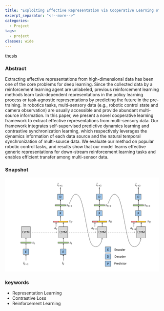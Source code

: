```yaml
---
title: "Exploiting Effective Representation via Cooperative Learning of Multi-Sensory Robotics Data"
excerpt_separator: "<!--more-->"
categories:
  - Project
tags:
  - project
classes: wide
---
```


[thesis][thesis]

### Abstract

Extracting effective representations from high-dimensional data has been one of the core problems for deep learning. Since the collected data by a reinforcement learning agent are unlabeled, previous reinforcement learning methods learn task-dependent representations in the policy learning process or task-agnostic representations by predicting the future in the pre-training. In robotics tasks, multi-sensory data (e.g., robotic control state and camera observation) are usually accessible and provide abundant multi-source information. In this paper, we present a novel cooperative learning framework to extract effective representations from multi-sensory data. Our framework integrates self-supervised predictive dynamics learning and contrastive synchronization learning, which respectively leverages the dynamics information of each data source and the natural temporal synchronization of multi-source data. We evaluate our method on popular robotic control tasks, and results show that our model learns effective generic representations for down-stream reinforcement learning tasks and enables efficient transfer among multi-sensor data.

### Snapshot

![alt text](/assets/images/2019-06-15-undergrad_thesis.png "title")

### keywords

- Representation Learning
- Contrastive Loss
- Reinforcement Learning

[thesis]: assets/pdfs/undergrad_thesis.pdf